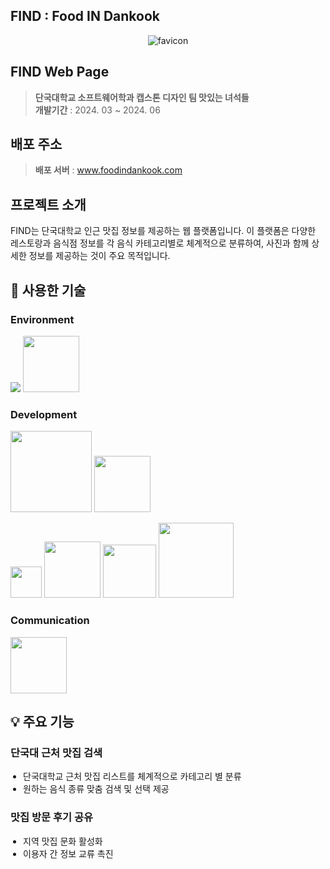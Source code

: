 ## FIND : Food IN Dankook

<div style="display: flex; justify-content: center;">
  <img style="max-width: 50%; height: auto; margin: 0 5px;" alt="favicon" src="/Users/yoobin/Documents/Projects/find-fe/public/favicon.ico"> 
</div>


## FIND Web Page 
>**단국대학교 소프트웨어학과 캡스톤 디자인 팀 맛있는 녀석들** <br/>
>**개발기간** : 2024. 03 ~ 2024. 06


## 배포 주소
> **배포 서버** : www.foodindankook.com<br/>



## 프로젝트 소개 
FIND는 단국대학교 인근 맛집 정보를 제공하는 웹 플랫폼입니다. 
이 플랫폼은 다양한 레스토랑과 음식점 정보를 각 음식 카테고리별로 체계적으로 분류하여, 사진과 함께 상세한 정보를 제공하는 것이 주요 목적입니다.


## 🚀 사용한 기술 
### Environment
<img  src="https://img.shields.io/badge/Visual_Studio-5C2D91?style=for-the-badge&logo=visual%20studio&logoColor=white"/> <img width="90px" src="https://img.shields.io/badge/GitHub-181717?style=flat-square&amp;logo=GitHub&amp;logoColor=white">

### Development
<img width="130px" src="https://img.shields.io/badge/JavaScript-F7DF1E?style=for-the-badge&logo=JavaScript&logoColor=white"/> <img width="90px" src="https://img.shields.io/badge/React-20232A?style=for-the-badge&logo=react&logoColor=61DAFB"/> 

<img width="50px" src="https://img.shields.io/badge/Java-007396?style=flat-square&amp;logo=Java&amp;logoColor=white"> <img width="90px" src="https://img.shields.io/badge/Spring-6DB33F?style=flat-square&logo=Spring&logoColor=white"/> <img width="85px" src="https://img.shields.io/badge/Mysql-4479A1?style=flat-square&amp;logo=Mysql&amp;logoColor=white"> <img width="120px" src="https://img.shields.io/badge/Amazon AWS-232F3E?style=flat-square&amp;logo=amazonaws&amp;logoColor=white">

### Communication 
<img width="90px" src="https://img.shields.io/badge/Discord-5865F2?style=flat-square&amp;logo=discord&amp;logoColor=white">


## 💡 주요 기능
### 단국대 근처 맛집 검색
<ul style="padding-left: 20px;">
    <li>단국대학교 근처 맛집 리스트를 체계적으로 카테고리 별 분류</li>
    <li>원하는 음식 종류 맞춤 검색 및 선택 제공</li>
</ul>

### 맛집 방문 후기 공유
<ul style="padding-left: 20px;">
    <li>지역 맛집 문화 활성화</li>
    <li>이용자 간 정보 교류 촉진</li>
</ul>
